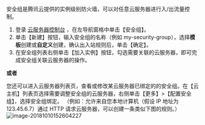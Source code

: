 安全组是腾讯云提供的实例级别防火墙，可以对任意云服务器进行入/出流量控制。

 1. 登录 [云服务器控制台](https://console.cloud.tencent.com/cvm/index) ，在左导航窗格中单击【安全组】。
 2. 单击【新建】按钮，输入安全组的名称（例如 my-security-group），选择**模板**创建或**自定义**创建，确认出入站规则后，单击【确定】。
 3. 在安全组列表右侧单击【加入实例】按钮，勾选需要关联的云服务器，即可完成安全组关联云服务器的操作。 

**或者**

您还可以进入云服务器列表页，查看或修改某云服务器已绑定的的安全组。在【云主机】列表页选择需要调整安全组的云服务器，右侧单击【更多】>【配置安全组】，选择安全组绑定。
（例如：允许来自您本地计算机（假设 IP 地址为 123.45.6.7）通过 HTTP 请求云服务器，可以创建一条类似下图的规则。）
![image-20181010152604227](https://main.qcloudimg.com/raw/c08ca9a0262f4911fdac90925762e4a6.png)